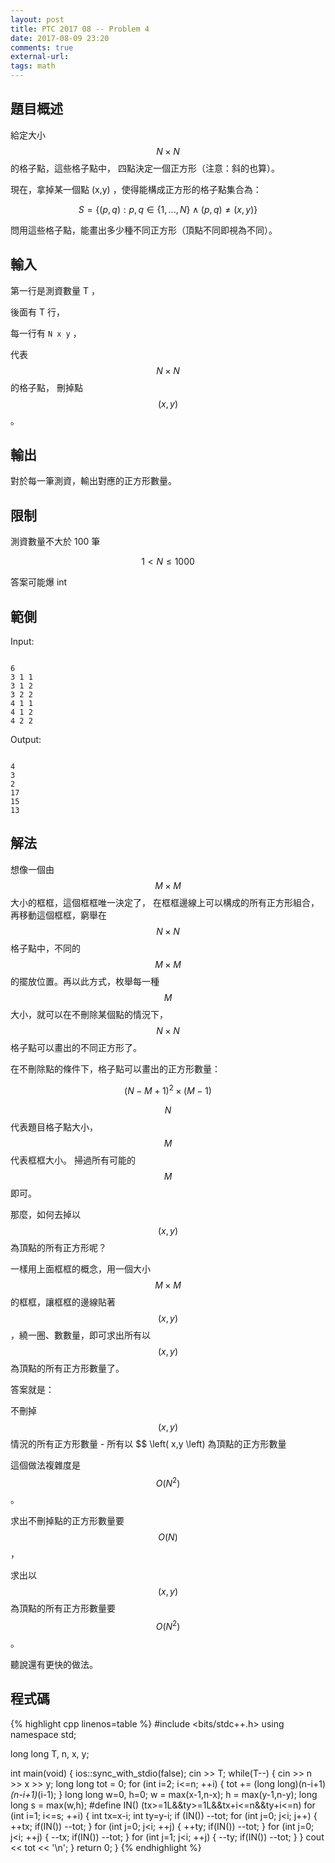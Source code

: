 ```yaml
---
layout: post
title: PTC 2017 08 -- Problem 4
date: 2017-08-09 23:20
comments: true
external-url:
tags: math
---
```


## 題目概述

給定大小 $$N \times N $$ 的格子點，這些格子點中，
四點決定一個正方形（注意：斜的也算）。

現在，拿掉某一個點 (x,y) ，使得能構成正方形的格子點集合為：

$$ S = \big\{ \left( p,q \right) : p,q \in \big\{1,...,N\big\} \wedge \left( p,q \right) \neq \left( x,y \right) \big\} $$

問用這些格子點，能畫出多少種不同正方形（頂點不同即視為不同）。

## 輸入

第一行是測資數量 T ，

後面有 T 行，

每一行有 `N x y` ，

代表 $$ N \times N $$ 的格子點，
刪掉點 $$ \left( x,y \right) $$  。

## 輸出

對於每一筆測資，輸出對應的正方形數量。

## 限制

測資數量不大於 100 筆

$$ 1 < N \leq 1000 $$

答案可能爆 int

## 範側

Input: 

```

6
3 1 1
3 1 2
3 2 2
4 1 1
4 1 2
4 2 2
```

Output:

```

4
3
2
17
15
13
```

## 解法

想像一個由 $$ M \times M $$ 大小的框框，這個框框唯一決定了，
在框框邊線上可以構成的所有正方形組合，再移動這個框框，窮舉在 $$ N \times N $$ 格子點中，不同的 $$ M \times M $$ 的擺放位置。再以此方式，枚舉每一種 $$M$$ 大小，就可以在不刪除某個點的情況下，$$ N \times N $$ 格子點可以畫出的不同正方形了。

在不刪除點的條件下，格子點可以畫出的正方形數量：

$$ \left( N-M+1 \right) ^{2} \times \left( M-1 \right) $$

$$N$$ 代表題目格子點大小， $$M$$ 代表框框大小。
掃過所有可能的 $$M$$ 即可。

那麼，如何去掉以 $$ \left( x,y \right) $$ 為頂點的所有正方形呢？

一樣用上面框框的概念，用一個大小 $$ M \times M $$ 的框框，讓框框的邊線貼著 $$ \left( x,y \right) $$ ，繞一圈、數數量，即可求出所有以 $$ \left( x,y \right) $$ 為頂點的所有正方形數量了。

答案就是：

不刪掉 $$ \left( x,y \right) $$ 情況的所有正方形數量 - 所有以 $$ \left( x,y \left) 為頂點的正方形數量

這個做法複雜度是 $$ O \left( N^{2} \right) $$ 。

求出不刪掉點的正方形數量要 $$ O(N) $$ ，

求出以 $$ \left( x,y \right) $$ 為頂點的所有正方形數量要 $$ O( N^{2} ) $$ 。

聽說還有更快的做法。

## 程式碼

{% highlight cpp linenos=table %}
#include <bits/stdc++.h>
using namespace std;

long long T, n, x, y;

int main(void) {
    ios::sync_with_stdio(false);
    cin >> T;
    while(T--) {
        cin >> n >> x >> y;
        long long tot = 0;
        for (int i=2; i<=n; ++i) {
            tot += (long long)(n-i+1)*(n-i+1)*(i-1);
        }
        long long w=0, h=0;
        w = max(x-1,n-x);
        h = max(y-1,n-y);
        long long s = max(w,h);
#define IN() (tx>=1L&&ty>=1L&&tx+i<=n&&ty+i<=n)
        for (int i=1; i<=s; ++i) {
            int tx=x-i;
            int ty=y-i;
            if (IN()) --tot;
            for (int j=0; j<i; j++) {
                ++tx; if(IN()) --tot;
            }
            for (int j=0; j<i; ++j) {
                ++ty; if(IN()) --tot;
            }
            for (int j=0; j<i; ++j) {
                --tx; if(IN()) --tot;
            }
            for (int j=1; j<i; ++j) {
                --ty; if(IN()) --tot;
            }
        }
        cout << tot << '\n';
    }
    return 0;
}
{% endhighlight %}

